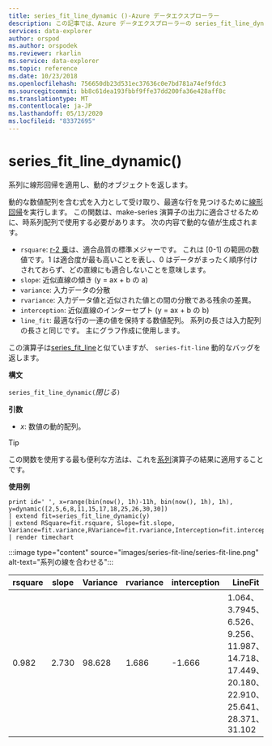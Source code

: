 ```yaml
---
title: series_fit_line_dynamic ()-Azure データエクスプローラー
description: この記事では、Azure データエクスプローラーの series_fit_line_dynamic () について説明します。
services: data-explorer
author: orspod
ms.author: orspodek
ms.reviewer: rkarlin
ms.service: data-explorer
ms.topic: reference
ms.date: 10/23/2018
ms.openlocfilehash: 756650db23d531ec37636c0e7bd781a74ef9fdc3
ms.sourcegitcommit: bb8c61dea193fbbf9ffe37dd200fa36e428aff8c
ms.translationtype: MT
ms.contentlocale: ja-JP
ms.lasthandoff: 05/13/2020
ms.locfileid: "83372695"
---
```

# <a name="series_fit_line_dynamic"></a>series_fit_line_dynamic()

系列に線形回帰を適用し、動的オブジェクトを返します。  

動的な数値配列を含む式を入力として受け取り、最適な行を見つけるために[線形回帰](https://en.wikipedia.org/wiki/Line_fitting)を実行します。 この関数は、make-series 演算子の出力に適合させるために、時系列配列で使用する必要があります。 次の内容で動的な値が生成されます。
* `rsquare`: [r-2 乗](https://en.wikipedia.org/wiki/Coefficient_of_determination)は、適合品質の標準メジャーです。 これは [0-1] の範囲の数値です。1 は適合度が最も高いことを表し、0 はデータがまったく順序付けされておらず、どの直線にも適合しないことを意味します。 
* `slope`: 近似直線の傾き (y = ax + b の a)
* `variance`: 入力データの分散
* `rvariance`: 入力データ値と近似された値との間の分散である残余の差異。
* `interception`: 近似直線のインターセプト (y = ax + b の b)
* `line_fit`: 最適な行の一連の値を保持する数値配列。 系列の長さは入力配列の長さと同じです。 主にグラフ作成に使用します。

この演算子は[series_fit_line](series-fit-linefunction.md)と似ていますが、 `series-fit-line` 動的なバッグを返します。

**構文**

`series_fit_line_dynamic(`*閉じる*`)`

**引数**

* *x*: 数値の動的配列。

> [!TIP]
> この関数を使用する最も便利な方法は、これを[系列](make-seriesoperator.md)演算子の結果に適用することです。

**使用例**

<!-- csl: https://help.kusto.windows.net:443/Samples -->
```kusto
print id=' ', x=range(bin(now(), 1h)-11h, bin(now(), 1h), 1h), y=dynamic([2,5,6,8,11,15,17,18,25,26,30,30])
| extend fit=series_fit_line_dynamic(y)
| extend RSquare=fit.rsquare, Slope=fit.slope, Variance=fit.variance,RVariance=fit.rvariance,Interception=fit.interception,LineFit=fit.line_fit
| render timechart
```

:::image type="content" source="images/series-fit-line/series-fit-line.png" alt-text="系列の線を合わせる":::

| rsquare | slope | Variance | rvariance | interception | LineFit                                                                                     |
|---------|-------|----------|-----------|--------------|---------------------------------------------------------------------------------------------|
| 0.982   | 2.730 | 98.628   | 1.686     | -1.666       | 1.064、3.7945、6.526、9.256、11.987、14.718、17.449、20.180、22.910、25.641、28.371、31.102 |
